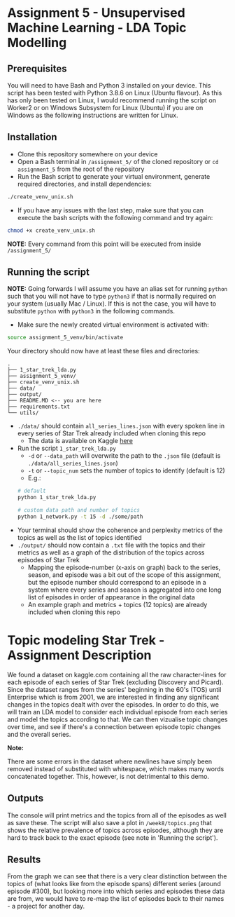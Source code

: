 # Assignment 5 - Unsupervised Machine Learning - LDA Topic Modelling

## Prerequisites
You will need to have Bash and Python 3 installed on your device. This script has been tested with Python 3.8.6 on Linux (Ubuntu flavour).
As this has only been tested on Linux, I would recommend running the script on Worker2 or on Windows Subsystem for Linux (Ubuntu) if you are on Windows as the following instructions are written for Linux.

## Installation
- Clone this repository somewhere on your device
- Open a Bash terminal in `/assignment_5/` of the cloned repository or `cd assignment_5` from the root of the repository
- Run the Bash script to generate your virtual environment, generate required directories, and install dependencies:

```bash
./create_venv_unix.sh
```
- If you have any issues with the last step, make sure that you can execute the bash scripts with the following command and try again:

```bash
chmod +x create_venv_unix.sh
```

**NOTE:** Every command from this point will be executed from inside `/assignment_5/`

## Running the script
**NOTE:** Going forwards I will assume you have an alias set for running `python` such that you will not have to type `python3` if that is normally required on your system (usually Mac / Linux). If this is not the case, you will have to substitute `python` with `python3` in the following commands.

- Make sure the newly created virtual environment is activated with:

```bash
source assignment_5_venv/bin/activate
```

Your directory should now have at least these files and directories:

```
.
├── 1_star_trek_lda.py
├── assignment_5_venv/
├── create_venv_unix.sh
├── data/
├── output/
├── README.MD <-- you are here
├── requirements.txt
└── utils/
```

- `./data/` should contain `all_series_lines.json` with every spoken line in every series of Star Trek already included when cloning this repo
    - The data is available on Kaggle [here](https://www.kaggle.com/gjbroughton/start-trek-scripts "Kaggle")
- Run the script `1_star_trek_lda.py`
    - `-d` or `--data_path` will overwrite the path to the `.json` file (default is `./data/all_series_lines.json`)
    - `-t` or `--topic_num` sets the number of topics to identify (default is 12)
    - E.g.:
    ```bash
    # default
    python 1_star_trek_lda.py

    # custom data path and number of topics
    python 1_network.py -t 15 -d ./some/path
    ```
- Your terminal should show the coherence and perplexity metrics of the topics as well as the list of topics identified
- `./output/` should now contain a `.txt` file with the topics and their metrics as well as a graph of the distribution of the topics across episodes of Star Trek
    - Mapping the episode-number (x-axis on graph) back to the series, season, and episode was a bit out of the scope of this assignment, but the episode number should correspond to an episode in a system where every series and season is aggregated into one long list of episodes in order of appearance in the original data
    - An example graph and metrics + topics (12 topics) are already included when cloning this repo


# Topic modeling Star Trek - Assignment Description

We found a dataset on kaggle.com containing all the raw character-lines for each episode of each series of Star Trek (excluding Discovery and Picard). Since the dataset ranges from the series' beginning in the 60's (TOS) until Enterprise which is from 2001, we are interested in finding any significant changes in the topics dealt with over the episodes.
In order to do this, we will train an LDA model to consider each individual episode from each series and model the topics according to that. We can then vizualise topic changes over time, and see if there's a connection between episode topic changes and the overall series.

**Note:**

There are some errors in the dataset where newlines have simply been removed instead of substituted with whitespace, which makes many words concatenated together. This, however, is not detrimental to this demo.

## Outputs
The console will print metrics and the topics from all of the episodes as well as save these.
The script will also save a plot in `/week8/topics.png` that shows the relative prevalence of topics across episodes, although they are hard to track back to the exact episode (see note in 'Running the script').

## Results
From the graph we can see that there is a very clear distinction between the topics of (what looks like from the episode spans) different series (around episode #300), but looking more into which series and episodes these data are from, we would have to re-map the list of episodes back to their names - a project for another day.
